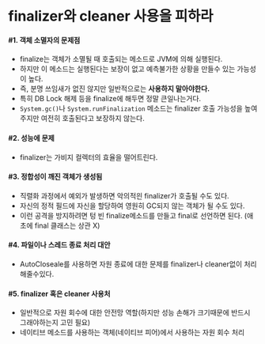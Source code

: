 # finalizer와 cleaner 사용을 피하라
#### \#1. 객체 소멸자의 문제점
- finalize는 객체가 소멸될 때 호출되는 메소드로 JVM에 의해 실행된다.
- 하지만 이 메소드는 실행된다는 보장이 없고 예측불가한 상황을 만들수 있는 가능성이 높다.
- 즉, 분명 쓰임새가 없진 않지만 일반적으로는 **사용하지 말아야한다.**
- 특히 DB Lock 해제 등을 finalize에 해두면 정말 큰일나는거다.
- `System.gc()`나 `System.runFinalization` 메소드는 finalizer 호출 가능성을 높여주지만 여전히 호출된다고 보장하지 않는다.

#### \#2. 성능에 문제
- finalizer는 가비지 컬렉터의 효율을 떨어트린다.

#### \#3. 정합성이 깨진 객체가 생성됨
- 직렬화 과정에서 예외가 발생하면 악의적읜 finalizer가 호출될 수도 있다.
- 자신의 정적 필드에 자신을 할당하여 영원히 GC되지 않는 객체가 될 수도 있다.
- 이런 공격을 방지하려면 텅 빈 finalize메소드를 만들고 final로 선언하면 된다. (애초에 final 클래스는 상관 X)

#### \#4. 파일이나 스레드 종료 처리 대안
- AutoCloseale를 사용하면 자원 종료에 대한 문제를 finalizer나 cleaner없이 처리해줄수있다.

#### \#5. finalizer 혹은 cleaner 사용처
- 일반적으로 자원 회수에 대한 안전망 역할(하지만 성능 손해가 크기때문에 반드시 그래야하는지 고민 필요)
- 네이티브 메소드를 사용하는 객체(네이티브 피어)에서 사용하는 자원 회수 처리
